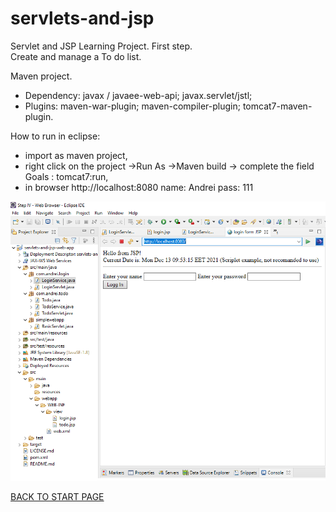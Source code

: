 # servlets-and-jsp
Servlet and JSP Learning Project. First step.   
Create and manage a To do list.  
  
    
    
Maven project.   
  - Dependency: javax / javaee-web-api;  javax.servlet/jstl;  
  - Plugins: maven-war-plugin; maven-compiler-plugin; tomcat7-maven-plugin.

How to run in eclipse:  
  - import as maven project,  
  - right click on the project ->Run As ->Maven build  -> complete the field Goals : tomcat7:run,  
  - in browser  http://localhost:8080    name: Andrei	pass: 111  
  
    
      
        

![Project Explorer:](box/project-structure.png)

  
    
[BACK TO START PAGE](https://github.com/FlorescuAndrei/Start.git) 

